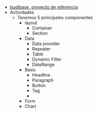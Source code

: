 - [budibase, proyecto de referencia](https://testsss.budibase.app/builder/app/app_dev_testsss_5e96233eab0049398e88a88ca070c259/design/screen_035c14a3b3be429fbb2a4b83dcc514f5/components/c8098fb42acd84505a0b3689542e386b0/)
- Actividades
	- Tenemos 5 principales componentes
		- layout
			- Container
			- Section
		- Data
			- Data provider
			- Repeater
			- Table
			- Dynamic Filter
			- DateRange
		- Basic
			- Headline
			- Paragraph
			- Button
			- Tag
			-
		- Form
		- Chart
